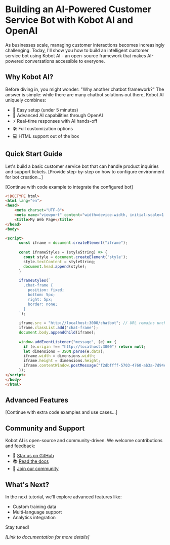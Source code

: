 # Building an AI-Powered Customer Service Bot with Kobot AI and OpenAI

As businesses scale, managing customer interactions becomes increasingly challenging. Today, I'll show you how to build an intelligent customer service bot using Kobot AI - an open-source framework that makes AI-powered conversations accessible to everyone.

## Why Kobot AI?

Before diving in, you might wonder: "Why another chatbot framework?" The answer is simple: while there are many chatbot solutions out there, Kobot AI uniquely combines:

- 🚀 Easy setup (under 5 minutes)
- 🧠 Advanced AI capabilities through OpenAI
- ⚡ Real-time responses with AI hands-off
- 🛠️ Full customization options
- 💻 HTML support out of the box

## Quick Start Guide

Let's build a basic customer service bot that can handle product inquiries and support tickets.
[Provide step-by-step on how to configure environment for bot creation...]

[Continue with code example to integrate the configured bot]

```html
<!DOCTYPE html>
<html lang="en">
<head>
    <meta charset="UTF-8">
    <meta name="viewport" content="width=device-width, initial-scale=1.0">
    <title>My Web Page</title>
</head>
<body>

<script>
      const iframe = document.createElement("iframe");
      
      const iframeStyles = (styleString) => {
        const style = document.createElement('style');
        style.textContent = styleString;
        document.head.append(style);
      }
      
      iframeStyles(`
        .chat-frame {
          position: fixed;
          bottom: 5px;
          right: 5px;
          border: none;
        }
      `);
      
      iframe.src = "http://localhost:3000/chatbot"; // URL remains unchanged
      iframe.classList.add('chat-frame');
      document.body.appendChild(iframe);
      
      window.addEventListener("message", (e) => {
        if (e.origin !== "http://localhost:3000") return null;
        let dimensions = JSON.parse(e.data);
        iframe.width = dimensions.width;
        iframe.height = dimensions.height;
        iframe.contentWindow.postMessage("f2dbffff-5703-4760-ab3a-7d94e26befbb", "http://localhost:3000/"); // Use the ChatBot UUID
      });
</script>
</body>
</html>
```

## Advanced Features

[Continue with extra code examples and use cases...]

## Community and Support

Kobot AI is open-source and community-driven. We welcome contributions and feedback:

- 🌟 [Star us on GitHub](https://github.com/KobotAI/KobotAI)
- 📚 [Read the docs](https://kobot-ai.github.io)
- 🤝 [Join our community](https://github.com/KobotAI/KobotAI/discussions)

## What's Next?

In the next tutorial, we'll explore advanced features like:
- Custom training data
- Multi-language support
- Analytics integration

Stay tuned! 

*[Link to documentation for more details]*